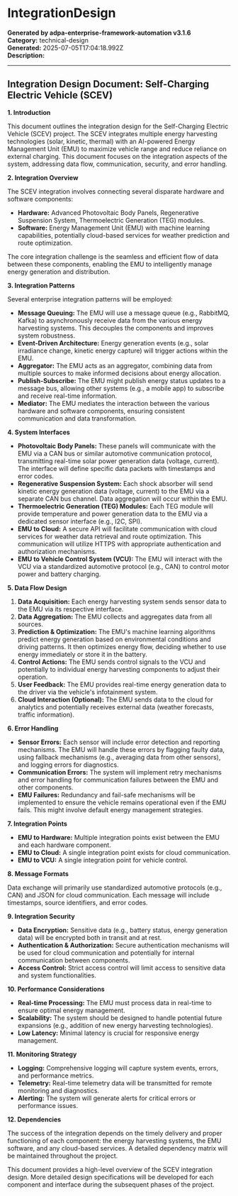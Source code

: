 # IntegrationDesign

**Generated by adpa-enterprise-framework-automation v3.1.6**  
**Category:** technical-design  
**Generated:** 2025-07-05T17:04:18.992Z  
**Description:** 

---

## Integration Design Document: Self-Charging Electric Vehicle (SCEV)

**1. Introduction**

This document outlines the integration design for the Self-Charging Electric Vehicle (SCEV) project.  The SCEV integrates multiple energy harvesting technologies (solar, kinetic, thermal) with an AI-powered Energy Management Unit (EMU) to maximize vehicle range and reduce reliance on external charging. This document focuses on the integration aspects of the system, addressing data flow, communication, security, and error handling.

**2. Integration Overview**

The SCEV integration involves connecting several disparate hardware and software components:

* **Hardware:** Advanced Photovoltaic Body Panels, Regenerative Suspension System, Thermoelectric Generation (TEG) modules.
* **Software:** Energy Management Unit (EMU) with machine learning capabilities, potentially cloud-based services for weather prediction and route optimization.

The core integration challenge is the seamless and efficient flow of data between these components, enabling the EMU to intelligently manage energy generation and distribution.

**3. Integration Patterns**

Several enterprise integration patterns will be employed:

* **Message Queuing:** The EMU will use a message queue (e.g., RabbitMQ, Kafka) to asynchronously receive data from the various energy harvesting systems. This decouples the components and improves system robustness.
* **Event-Driven Architecture:**  Energy generation events (e.g., solar irradiance change, kinetic energy capture) will trigger actions within the EMU.
* **Aggregator:** The EMU acts as an aggregator, combining data from multiple sources to make informed decisions about energy allocation.
* **Publish-Subscribe:**  The EMU might publish energy status updates to a message bus, allowing other systems (e.g., a mobile app) to subscribe and receive real-time information.
* **Mediator:** The EMU mediates the interaction between the various hardware and software components, ensuring consistent communication and data transformation.


**4. System Interfaces**

* **Photovoltaic Body Panels:**  These panels will communicate with the EMU via a CAN bus or similar automotive communication protocol, transmitting real-time solar power generation data (voltage, current).  The interface will define specific data packets with timestamps and error codes.
* **Regenerative Suspension System:** Each shock absorber will send kinetic energy generation data (voltage, current) to the EMU via a separate CAN bus channel.  Data aggregation will occur within the EMU.
* **Thermoelectric Generation (TEG) Modules:**  Each TEG module will provide temperature and power generation data to the EMU via a dedicated sensor interface (e.g., I2C, SPI).
* **EMU to Cloud:** A secure API will facilitate communication with cloud services for weather data retrieval and route optimization. This communication will utilize HTTPS with appropriate authentication and authorization mechanisms.
* **EMU to Vehicle Control System (VCU):**  The EMU will interact with the VCU via a standardized automotive protocol (e.g., CAN) to control motor power and battery charging.


**5. Data Flow Design**

1. **Data Acquisition:** Each energy harvesting system sends sensor data to the EMU via its respective interface.
2. **Data Aggregation:** The EMU collects and aggregates data from all sources.
3. **Prediction & Optimization:** The EMU's machine learning algorithms predict energy generation based on environmental conditions and driving patterns. It then optimizes energy flow, deciding whether to use energy immediately or store it in the battery.
4. **Control Actions:**  The EMU sends control signals to the VCU and potentially to individual energy harvesting components to adjust their operation.
5. **User Feedback:** The EMU provides real-time energy generation data to the driver via the vehicle's infotainment system.
6. **Cloud Interaction (Optional):** The EMU sends data to the cloud for analytics and potentially receives external data (weather forecasts, traffic information).

**6. Error Handling**

* **Sensor Errors:**  Each sensor will include error detection and reporting mechanisms. The EMU will handle these errors by flagging faulty data, using fallback mechanisms (e.g., averaging data from other sensors), and logging errors for diagnostics.
* **Communication Errors:** The system will implement retry mechanisms and error handling for communication failures between the EMU and other components.
* **EMU Failures:**  Redundancy and fail-safe mechanisms will be implemented to ensure the vehicle remains operational even if the EMU fails.  This might involve default energy management strategies.

**7. Integration Points**

* **EMU to Hardware:**  Multiple integration points exist between the EMU and each hardware component.
* **EMU to Cloud:** A single integration point exists for cloud communication.
* **EMU to VCU:** A single integration point for vehicle control.

**8. Message Formats**

Data exchange will primarily use standardized automotive protocols (e.g., CAN) and JSON for cloud communication.  Each message will include timestamps, source identifiers, and error codes.

**9. Integration Security**

* **Data Encryption:**  Sensitive data (e.g., battery status, energy generation data) will be encrypted both in transit and at rest.
* **Authentication & Authorization:**  Secure authentication mechanisms will be used for cloud communication and potentially for internal communication between components.
* **Access Control:**  Strict access control will limit access to sensitive data and system functionalities.

**10. Performance Considerations**

* **Real-time Processing:** The EMU must process data in real-time to ensure optimal energy management.
* **Scalability:**  The system should be designed to handle potential future expansions (e.g., addition of new energy harvesting technologies).
* **Low Latency:**  Minimal latency is crucial for responsive energy management.

**11. Monitoring Strategy**

* **Logging:**  Comprehensive logging will capture system events, errors, and performance metrics.
* **Telemetry:**  Real-time telemetry data will be transmitted for remote monitoring and diagnostics.
* **Alerting:**  The system will generate alerts for critical errors or performance issues.

**12. Dependencies**

The success of the integration depends on the timely delivery and proper functioning of each component:  the energy harvesting systems, the EMU software, and any cloud-based services.  A detailed dependency matrix will be maintained throughout the project.


This document provides a high-level overview of the SCEV integration design.  More detailed design specifications will be developed for each component and interface during the subsequent phases of the project.
